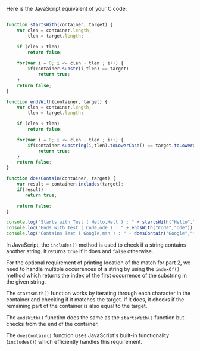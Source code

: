 Here is the JavaScript equivalent of your C code:

```javascript

function startsWith(container, target) {
    var clen = container.length,
        tlen = target.length;

    if (clen < tlen)
        return false;
    
    for(var i = 0; i <= clen - tlen ; i++) {
        if(container.substr(i,tlen) == target) 
            return true;
    }
    return false;
}

function endsWith(container, target) {
    var clen = container.length,
        tlen = target.length;

    if (clen < tlen)
        return false;

    for(var i = 0; i <= clen - tlen ; i++) {
        if(container.substring(i,tlen).toLowerCase() == target.toLowerCase()) 
            return true;
    }
    return false;
}

function doesContain(container, target) {
    var result = container.includes(target);
    if(result)
       return true;

    return false;
}

console.log("Starts with Test ( Hello,Hell ) : " + startsWith("Hello","Hell"));
console.log("Ends with Test ( Code,ode ) : " + endsWith("Code","ode"));
console.log("Contains Test ( Google,msn ) : " + doesContain("Google","msn"));
```
In JavaScript, the `includes()` method is used to check if a string contains another string. It returns `true` if it does and `false` otherwise.

For the optional requirement of printing location of the match for part 2, we need to handle multiple occurrences of a string by using the `indexOf()` method which returns the index of the first occurrence of the substring in the given string.
  
The `startsWith()` function works by iterating through each character in the container and checking if it matches the target. If it does, it checks if the remaining part of the container is also equal to the target.

The `endsWith()` function does the same as the `startsWith()` function but checks from the end of the container.

The `doesContain()` function uses JavaScript's built-in functionality (`includes()`) which efficiently handles this requirement.
